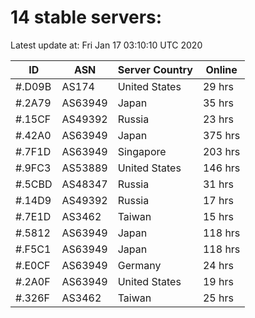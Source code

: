 # 14 stable servers:

Latest update at: Fri Jan 17 03:10:10 UTC 2020

| ID | ASN | Server Country | Online |
| -- | --- | -------------- | ------ |
| #.D09B | AS174 | United States | 29 hrs |
| #.2A79 | AS63949 | Japan | 35 hrs |
| #.15CF | AS49392 | Russia | 23 hrs |
| #.42A0 | AS63949 | Japan | 375 hrs |
| #.7F1D | AS63949 | Singapore | 203 hrs |
| #.9FC3 | AS53889 | United States | 146 hrs |
| #.5CBD | AS48347 | Russia | 31 hrs |
| #.14D9 | AS49392 | Russia | 17 hrs |
| #.7E1D | AS3462 | Taiwan | 15 hrs |
| #.5812 | AS63949 | Japan | 118 hrs |
| #.F5C1 | AS63949 | Japan | 118 hrs |
| #.E0CF | AS63949 | Germany | 24 hrs |
| #.2A0F | AS63949 | United States | 19 hrs |
| #.326F | AS3462 | Taiwan | 25 hrs |

